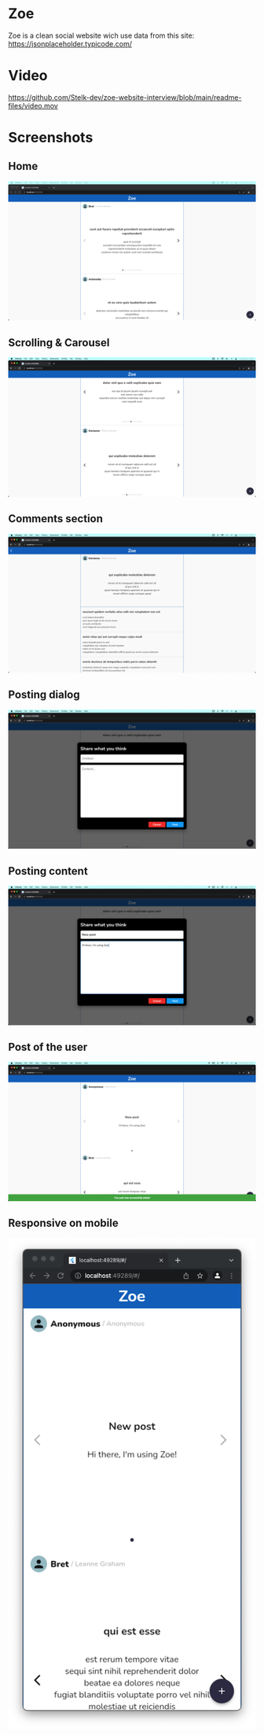 # Zoe

Zoe is a clean social website wich use data from this site: https://jsonplaceholder.typicode.com/

# Video
https://github.com/Stelk-dev/zoe-website-interview/blob/main/readme-files/video.mov

# Screenshots

## Home
<img src="https://github.com/Stelk-dev/zoe-website-interview/blob/main/readme-files/1.png" />

## Scrolling & Carousel
<img src="https://github.com/Stelk-dev/zoe-website-interview/blob/main/readme-files/2.png" />

## Comments section
<img src="https://github.com/Stelk-dev/zoe-website-interview/blob/main/readme-files/3.png" />

## Posting dialog
<img src="https://github.com/Stelk-dev/zoe-website-interview/blob/main/readme-files/4.png" />

## Posting content
<img src="https://github.com/Stelk-dev/zoe-website-interview/blob/main/readme-files/5.png" />

## Post of the user
<img src="https://github.com/Stelk-dev/zoe-website-interview/blob/main/readme-files/6.png" />

## Responsive on mobile
<img src="https://github.com/Stelk-dev/zoe-website-interview/blob/main/readme-files/7.png" /> 
